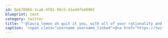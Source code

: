 ```yaml
---
id: 0eb70966-3ca6-4f81-99c5-d1ed4fb40965
blueprint: text
category: twitter
title: "'@laura_lemon oh quit it you, with all of your rationality and common sense! :) @tehShane"
caption: '<span class="username username_linked">@<a href="https://twitter.com/laura_lemon" title="Laura Ayotte">laura_lemon</a></span> oh quit it you, with all of your rationality and common sense! :) <span class="username username_linked">@<a href="https://twitter.com/tehShane" title="Shane Lawrence">tehShane</a></span>'
---
```


